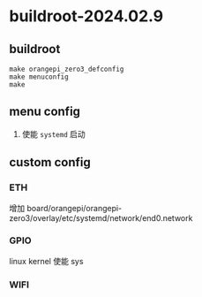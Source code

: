# buildroot-2024.02.9
## buildroot 
```
make orangepi_zero3_defconfig
make menuconfig 
make
```
## menu config
1. 使能 `systemd` 启动


## custom config
### ETH
增加 board/orangepi/orangepi-zero3/overlay/etc/systemd/network/end0.network

### GPIO

linux kernel 使能 sys

### WIFI
